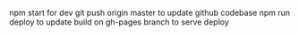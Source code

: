 npm start for dev
git push origin master to update github codebase
npm run deploy to update build on gh-pages branch to serve deploy